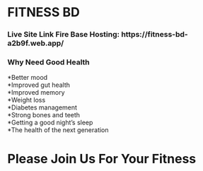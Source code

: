 <h1>FITNESS BD</h1>

<!-- <h3>Live Site Link <span> https://ecstatic-johnson-7ee4a0.netlify.app/</span></h3> -->

<h3>Live Site Link Fire Base Hosting: <span> https://fitness-bd-a2b9f.web.app/</span></h3>

<h3> Why Need Good Health</h3>
</hr>
*Better mood </br>
*Improved gut health</br>
*Improved memory</br>
*Weight loss</br>
*Diabetes management</br>
*Strong bones and teeth</br>
*Getting a good night’s sleep</br>
*The health of the next generation</br>

<h1> Please Join Us For Your Fitness</h1>